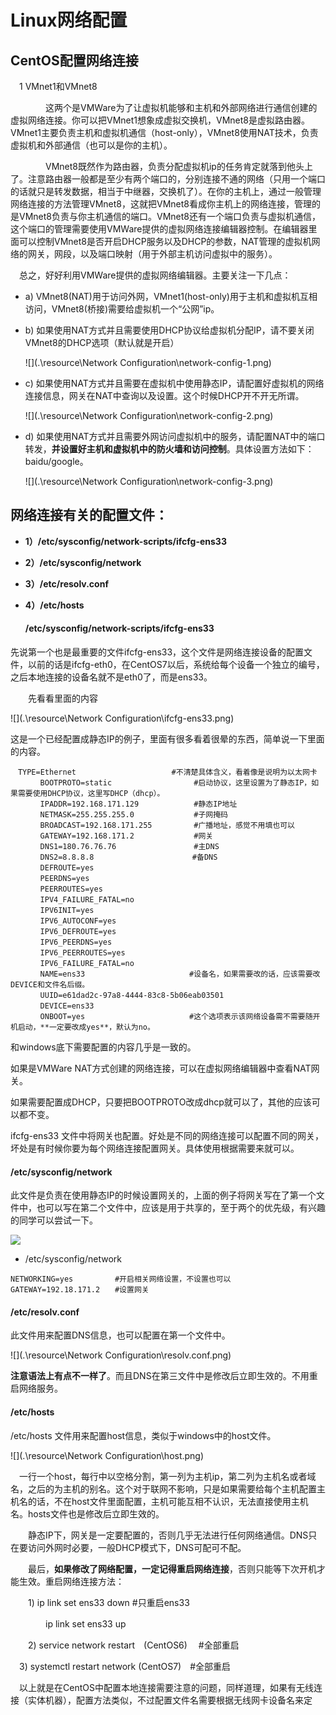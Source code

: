 

#                  Linux网络配置

## CentOS配置网络连接

　1 VMnet1和VMnet8

　　　　这两个是VMWare为了让虚拟机能够和主机和外部网络进行通信创建的虚拟网络连接。你可以把VMnet1想象成虚拟交换机，VMnet8是虚拟路由器。VMnet1主要负责主机和虚拟机通信（host-only），VMnet8使用NAT技术，负责虚拟机和外部通信（也可以是你的主机）。

　　　　VMnet8既然作为路由器，负责分配虚拟机ip的任务肯定就落到他头上了。注意路由器一般都是至少有两个端口的，分别连接不通的网络（只用一个端口的话就只是转发数据，相当于中继器，交换机了）。在你的主机上，通过一般管理网络连接的方法管理VMnet8，这就把VMnet8看成你主机上的网络连接，管理的是VMnet8负责与你主机通信的端口。VMnet8还有一个端口负责与虚拟机通信，这个端口的管理需要使用VMWare提供的虚拟网络连接编辑器控制。在编辑器里面可以控制VMnet8是否开启DHCP服务以及DHCP的参数，NAT管理的虚拟机网络的网关，网段，以及端口映射（用于外部主机访问虚拟中的服务）。

　总之，好好利用VMWare提供的虚拟网络编辑器。主要关注一下几点：

- a) VMnet8(NAT)用于访问外网，VMnet1(host-only)用于主机和虚拟机互相访问，VMnet8(桥接)需要给虚拟机一个“公网”ip。

- b) 如果使用NAT方式并且需要使用DHCP协议给虚拟机分配IP，请不要关闭VMnet8的DHCP选项（默认就是开启）

  ![](.\resource\Network Configuration\network-config-1.png)



- c) 如果使用NAT方式并且需要在虚拟机中使用静态IP，请配置好虚拟机的网络连接信息，网关在NAT中查询以及设置。这个时候DHCP开不开无所谓。

  ![](.\resource\Network Configuration\network-config-2.png)

- d) 如果使用NAT方式并且需要外网访问虚拟机中的服务，请配置NAT中的端口转发，**并设置好主机和虚拟机中的防火墙和访问控制**。具体设置方法如下：baidu/google。

  ![](.\resource\Network Configuration\network-config-3.png)





## 网络连接有关的配置文件：

- **1）/etc/sysconfig/network-scripts/ifcfg-ens33**

- **2）/etc/sysconfig/network**

- **3）/etc/resolv.conf**

- **4）/etc/hosts**

  #### /etc/sysconfig/network-scripts/ifcfg-ens33

先说第一个也是最重要的文件ifcfg-ens33，这个文件是网络连接设备的配置文件，以前的话是ifcfg-eth0，在CentOS7以后，系统给每个设备一个独立的编号，之后本地连接的设备名就不是eth0了，而是ens33。

　　先看看里面的内容

![](.\resource\Network Configuration\ifcfg-ens33.png)



这是一个已经配置成静态IP的例子，里面有很多看着很晕的东西，简单说一下里面的内容。　　



```
　TYPE=Ethernet　　                  #不清楚具体含义，看着像是说明为以太网卡
　　　　BOOTPROTO=static　　               #启动协议，这里设置为了静态IP，如果需要使用DHCP协议，这里写DHCP（dhcp）。
　　　　IPADDR=192.168.171.129　　         #静态IP地址
　　　　NETMASK=255.255.255.0　　          #子网掩码
　　　　BROADCAST=192.168.171.255　　      #广播地址，感觉不用填也可以
　　　　GATEWAY=192.168.171.2　　          #网关
　　　　DNS1=180.76.76.76　　              #主DNS
　　　　DNS2=8.8.8.8　　　                 #备DNS
　　　　DEFROUTE=yes　　                  
　　　　PEERDNS=yes　　                   
　　　　PEERROUTES=yes　　
　　　　IPV4_FAILURE_FATAL=no　　
　　　　IPV6INIT=yes　　
　　　　IPV6_AUTOCONF=yes　　
　　　　IPV6_DEFROUTE=yes　
　　　　IPV6_PEERDNS=yes　
　　　　IPV6_PEERROUTES=yes　
　　　　IPV6_FAILURE_FATAL=no　　
　　　　NAME=ens33　　                    #设备名，如果需要改的话，应该需要改DEVICE和文件名后缀。
　　　　UUID=e61dad2c-97a8-4444-83c8-5b06eab03501
　　　　DEVICE=ens33　 
　　　　ONBOOT=yes　　                    #这个选项表示该网络设备需不需要随开机启动，**一定要改成yes**，默认为no。

```

和windows底下需要配置的内容几乎是一致的。

如果是VMWare NAT方式创建的网络连接，可以在虚拟网络编辑器中查看NAT网关。

如果需要配置成DHCP，只要把BOOTPROTO改成dhcp就可以了，其他的应该可以都不变。

ifcfg-ens33 文件中将网关也配置。好处是不同的网络连接可以配置不同的网关，坏处是有时候你要为每个网络连接配置网关。具体使用根据需要来就可以。

#### /etc/sysconfig/network

此文件是负责在使用静态IP的时候设置网关的，上面的例子将网关写在了第一个文件中，也可以写在第二个文件中，应该是用于共享的，至于两个的优先级，有兴趣的同学可以尝试一下。

![](E:r\resource\Network)

- /etc/sysconfig/network

```
NETWORKING=yes　　      #开启相关网络设置，不设置也可以
GATEWAY=192.18.171.2　　#设置网关

```

#### /etc/resolv.conf

此文件用来配置DNS信息，也可以配置在第一个文件中。



![](.\resource\Network Configuration\resolv.conf.png)

**注意语法上有点不一样了**。而且DNS在第三文件中是修改后立即生效的。不用重启网络服务。

#### /etc/hosts

/etc/hosts 文件用来配置host信息，类似于windows中的host文件。

![](.\resource\Network Configuration\host.png)

　一行一个host，每行中以空格分割，第一列为主机ip，第二列为主机名或者域名，之后的为主机的别名。这个对于联网不影响，只是如果需要给每个主机配置主机名的话，不在host文件里面配置，主机可能互相不认识，无法直接使用主机名。hosts文件也是修改后立即生效的。

　　静态IP下，网关是一定要配置的，否则几乎无法进行任何网络通信。DNS只在要访问外网时必要，一般DHCP模式下，DNS可配可不配。

　　最后，**如果修改了网络配置，一定记得重启网络连接**，否则只能等下次开机才能生效。重启网络连接方法：

　　1) ip link set ens33 down #只重启ens33

　　　　ip link set ens33 up　

　　2) service network restart　(CentOS6)　 #全部重启

  　3) systemctl restart network (CentOS7)　#全部重启

 　以上就是在CentOS中配置本地连接需要注意的问题，同样道理，如果有无线连接（实体机器），配置方法类似，不过配置文件名需要根据无线网卡设备名来定

 

 
